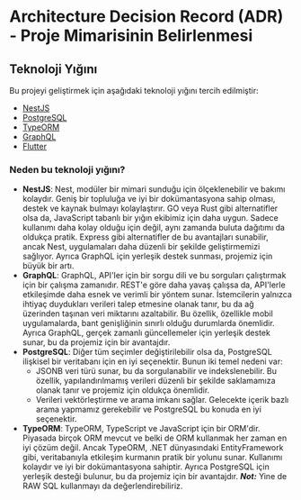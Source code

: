 # Architecture Decision Record (ADR) - Proje Mimarisinin Belirlenmesi 

## Teknoloji Yığını
Bu projeyi geliştirmek için aşağıdaki teknoloji yığını tercih edilmiştir:
 - [NestJS](https://nestjs.com/)
 - [PostgreSQL](https://www.postgresql.org/)
 - [TypeORM](https://typeorm.io/)
 - [GraphQL](https://graphql.org/)
 - [Flutter](https://flutter.dev/)

### Neden bu teknoloji yığını? 

- **NestJS**: Nest, modüler bir mimari sunduğu için ölçeklenebilir ve bakımı kolaydır. Geniş bir topluluğa ve iyi bir dokümantasyona sahip olması, destek ve kaynak bulmayı kolaylaştırır. GO veya Rust gibi alternatifler olsa da, JavaScript tabanlı bir yığın ekibimiz için daha uygun. Sadece kullanımı daha kolay olduğu için değil, aynı zamanda buluta dağıtımı da oldukça pratik. Express gibi alternatifler de bu avantajları sunabilir, ancak Nest, uygulamaları daha düzenli bir şekilde geliştirmemizi sağlıyor. Ayrıca GraphQL için yerleşik destek sunması, projemiz için büyük bir artı.
- **GraphQL**: GraphQL, API'ler için bir sorgu dili ve bu sorguları çalıştırmak için bir çalışma zamanıdır. REST'e göre daha yavaş çalışsa da, API'lerle etkileşimde daha esnek ve verimli bir yöntem sunar. İstemcilerin yalnızca ihtiyaç duydukları verileri talep etmesine olanak tanır, bu da ağ üzerinden taşınan veri miktarını azaltabilir. Bu özellik, özellikle mobil uygulamalarda, bant genişliğinin sınırlı olduğu durumlarda önemlidir. Ayrıca GraphQL, gerçek zamanlı güncellemeler için yerleşik destek sunar, bu da projemiz için bir avantajdır.
- **PostgreSQL**: Diğer tüm seçimler değiştirilebilir olsa da, PostgreSQL ilişkisel bir veritabanı için en iyi seçenektir. Bunun iki temel nedeni var:
     - JSONB veri türü sunar, bu da sorgulanabilir ve indekslenebilir. Bu özellik, yapılandırılmamış verileri düzenli bir şekilde saklamamıza olanak tanır ve projemiz için oldukça önemlidir.
     - Verileri vektörleştirme ve arama imkanı sağlar. Gelecekte içerik bazlı arama yapmamız gerekebilir ve PostgreSQL bu konuda en iyi seçenektir.
- **TypeORM**: TypeORM, TypeScript ve JavaScript için bir ORM'dir. Piyasada birçok ORM mevcut ve belki de ORM kullanmak her zaman en iyi çözüm değil. Ancak TypeORM, .NET dünyasındaki EntityFramework gibi, veritabanıyla etkileşim kurmanın pratik bir yolunu sunar. Kullanımı kolaydır ve iyi bir dokümantasyona sahiptir. Ayrıca PostgreSQL için yerleşik desteği bulunur, bu da projemiz için bir avantajdır.
***Not:*** Yine de RAW SQL kullanmayı da değerlendirebiliriz.


